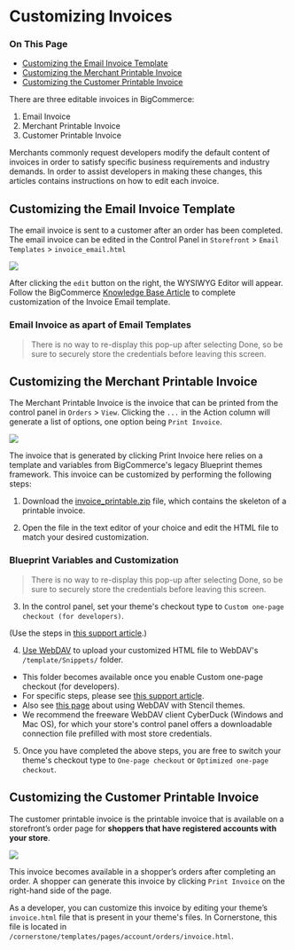 <h1>Customizing Invoices</h1>

<div class="otp" id="no-index">
	<h3> On This Page </h3>
	<ul>
    <li><a href="#customizing_email">Customizing the Email Invoice Template</a></li>
		<li><a href="#customizing_merchant">Customizing the Merchant Printable Invoice</a></li>
    <li><a href="#customizing_customer">Customizing the Customer Printable Invoice</a></li>
	</ul>
</div>

There are three editable invoices in BigCommerce:

1. Email Invoice
2. Merchant Printable Invoice
3. Customer Printable Invoice

Merchants commonly request developers modify the default content of invoices in order to satisfy specific business requirements and industry demands. In order to assist developers in making these changes, this articles contains instructions on how to edit each invoice.

<a href='#customizing_email' aria-hidden='true' class='block-anchor'  id='customizing_email'><i aria-hidden='true' class='linkify icon'></i></a>

## Customizing the Email Invoice Template

The email invoice is sent to a customer after an order has been completed. The email invoice can be edited in the Control Panel in `Storefront` > `Email Templates` > `invoice_email.html`

<!--
    title: 
    data: //s3.amazonaws.com/user-content.stoplight.io/6116/1540376724645
-->

![](//s3.amazonaws.com/user-content.stoplight.io/6116/1540376724645 "")

After clicking the `edit` button on the right, the WYSIWYG Editor will appear. Follow the BigCommerce [Knowledge Base Article](https://support.bigcommerce.com/articles/Public/Invoices?&_ga=2.89197149.718421096.1540222570-967431010.1523308107#custom) to complete customization of the Invoice Email template.

<div class="HubBlock--callout">
<div class="CalloutBlock--">
<div class="HubBlock-content">
    
<!-- theme:  -->

###  Email Invoice as apart of Email Templates
> There is no way to re-display this pop-up after selecting Done, so be sure to securely store the credentials before leaving this screen.

</div>
</div>
</div>



<a href='#customizing_merchant' aria-hidden='true' class='block-anchor'  id='customizing_merchant'><i aria-hidden='true' class='linkify icon'></i></a>

## Customizing the Merchant Printable Invoice

The Merchant Printable Invoice is the invoice that can be printed from the control panel in `Orders` > `View`. Clicking the `...` in the Action column will generate a list of options, one option being `Print Invoice`.

<!--
    title: 
    data: //s3.amazonaws.com/user-content.stoplight.io/6116/1540376852310
-->

![](//s3.amazonaws.com/user-content.stoplight.io/6116/1540376852310 "")

The invoice that is generated by clicking Print Invoice here relies on a template and variables from BigCommerce's legacy Blueprint themes framework. This invoice can be customized by performing the following steps:

1. Download the [invoice_printable.zip](https://storage.googleapis.com/bigcommerce-production-dev-center/template-files/invoice_printable.zip) file, which contains the skeleton of a printable invoice.

2. Open the file in the text editor of your choice and edit the HTML file to match your desired customization.

<div class="HubBlock--callout">
<div class="CalloutBlock--">
<div class="HubBlock-content">
    
<!-- theme:  -->

###  Blueprint Variables and Customization

> There is no way to re-display this pop-up after selecting Done, so be sure to securely store the credentials before leaving this screen.

</div>
</div>
</div>

3. In the control panel, set your theme's checkout type to `Custom one-page checkout (for developers)`.

(Use the steps in [this support article](https://support.bigcommerce.com/articles/Public/Checkout-Settings?_ga=2.86510302.718421096.1540222570-967431010.1523308107).)

4. [Use WebDAV](https://support.bigcommerce.com/articles/Public/How-do-I-add-and-link-to-a-file-in-my-store?_ga=2.200813032.718421096.1540222570-967431010.1523308107#upload-a-file) to upload your customized HTML file to WebDAV's `/template/Snippets/` folder.
* This folder becomes available once you enable Custom one-page checkout (for developers).
* For specific steps, please see [this support article](https://support.bigcommerce.com/articles/Public/File-Access-WebDAV/?q=webdav&l=en_US&fs=Search&pn=1&_ga=2.200813032.718421096.1540222570-967431010.1523308107).
* Also see [this page](/stencil-docs/prepare-and-upload-a-theme/shrinking-your-theme) about using WebDAV with Stencil themes.
* We recommend the freeware WebDAV client CyberDuck (Windows and Mac OS), for which your store's control panel offers a downloadable connection file prefilled with most store credentials.

5. Once you have completed the above steps, you are free to switch your theme's checkout type to `One-page checkout` or `Optimized one-page checkout`.



<a href='#customizing_customer' aria-hidden='true' class='block-anchor'  id='customizing_customer'><i aria-hidden='true' class='linkify icon'></i></a>

## Customizing the Customer Printable Invoice

The customer printable invoice is the printable invoice that is available on a storefront’s order page for **shoppers that have registered accounts with your store**.

<!--
    title: 
    data: //s3.amazonaws.com/user-content.stoplight.io/6116/1540377767108
-->

![](//s3.amazonaws.com/user-content.stoplight.io/6116/1540377767108 "")

This invoice becomes available in a shopper’s orders after completing an order. A shopper can generate this invoice by clicking `Print Invoice` on the right-hand side of the page.

As a developer, you can customize this invoice by editing your theme’s `invoice.html` file that is present in your theme's files. In Cornerstone, this file is located in `/cornerstone/templates/pages/account/orders/invoice.html`.

